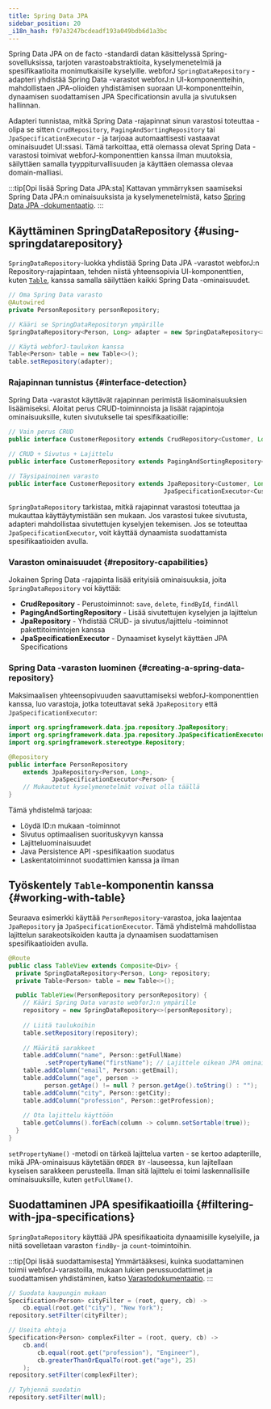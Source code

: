 ```yaml
---
title: Spring Data JPA
sidebar_position: 20
_i18n_hash: f97a3247bcdeadf193a049bdb6d1a3bc
---
```

Spring Data JPA on de facto -standardi datan käsittelyssä Spring-sovelluksissa, tarjoten varastoabstraktioita, kyselymenetelmiä ja spesifikaatioita monimutkaisille kyselyille. webforJ `SpringDataRepository` -adapteri yhdistää Spring Data -varastot webforJ:n UI-komponentteihin, mahdollistaen JPA-olioiden yhdistämisen suoraan UI-komponentteihin, dynaamisen suodattamisen JPA Specificationsin avulla ja sivutuksen hallinnan.

Adapteri tunnistaa, mitkä Spring Data -rajapinnat sinun varastosi toteuttaa - olipa se sitten `CrudRepository`, `PagingAndSortingRepository` tai `JpaSpecificationExecutor` - ja tarjoaa automaattisesti vastaavat ominaisuudet UI:ssasi. Tämä tarkoittaa, että olemassa olevat Spring Data -varastosi toimivat webforJ-komponenttien kanssa ilman muutoksia, säilyttäen samalla tyyppiturvallisuuden ja käyttäen olemassa olevaa domain-malliasi.

:::tip[Opi lisää Spring Data JPA:sta]
Kattavan ymmärryksen saamiseksi Spring Data JPA:n ominaisuuksista ja kyselymenetelmistä, katso [Spring Data JPA -dokumentaatio](https://docs.spring.io/spring-data/jpa/reference/).
:::

## Käyttäminen SpringDataRepository {#using-springdatarepository}

`SpringDataRepository`-luokka yhdistää Spring Data JPA -varastot webforJ:n Repository-rajapintaan, tehden niistä yhteensopivia UI-komponenttien, kuten [`Table`](../../components/table/overview), kanssa samalla säilyttäen kaikki Spring Data -ominaisuudet.

```java
// Oma Spring Data varasto
@Autowired
private PersonRepository personRepository;

// Kääri se SpringDataRepositoryn ympärille
SpringDataRepository<Person, Long> adapter = new SpringDataRepository<>(personRepository);

// Käytä webforJ-taulukon kanssa
Table<Person> table = new Table<>();
table.setRepository(adapter);
```

### Rajapinnan tunnistus {#interface-detection}

Spring Data -varastot käyttävät rajapinnan perimistä lisäominaisuuksien lisäämiseksi. Aloitat perus CRUD-toiminnoista ja lisäät rajapintoja ominaisuuksille, kuten sivutukselle tai spesifikaatioille:

```java
// Vain perus CRUD
public interface CustomerRepository extends CrudRepository<Customer, Long> {}

// CRUD + Sivutus + Lajittelu
public interface CustomerRepository extends PagingAndSortingRepository<Customer, Long> {}

// Täysipainoinen varasto
public interface CustomerRepository extends JpaRepository<Customer, Long>, 
                                           JpaSpecificationExecutor<Customer> {}
```

`SpringDataRepository` tarkistaa, mitkä rajapinnat varastosi toteuttaa ja mukauttaa käyttäytymistään sen mukaan. Jos varastosi tukee sivutusta, adapteri mahdollistaa sivutettujen kyselyjen tekemisen. Jos se toteuttaa `JpaSpecificationExecutor`, voit käyttää dynaamista suodattamista spesifikaatioiden avulla.

### Varaston ominaisuudet {#repository-capabilities}

Jokainen Spring Data -rajapinta lisää erityisiä ominaisuuksia, joita `SpringDataRepository` voi käyttää:

- **CrudRepository** - Perustoiminnot: `save`, `delete`, `findById`, `findAll`
- **PagingAndSortingRepository** - Lisää sivutettujen kyselyjen ja lajittelun
- **JpaRepository** - Yhdistää CRUD- ja sivutus/lajittelu -toiminnot pakettitoimintojen kanssa
- **JpaSpecificationExecutor** - Dynaamiset kyselyt käyttäen JPA Specifications

### Spring Data -varaston luominen {#creating-a-spring-data-repository}

Maksimaalisen yhteensopivuuden saavuttamiseksi webforJ-komponenttien kanssa, luo varastoja, jotka toteuttavat sekä `JpaRepository` että `JpaSpecificationExecutor`:

```java title="PersonRepository.java"
import org.springframework.data.jpa.repository.JpaRepository;
import org.springframework.data.jpa.repository.JpaSpecificationExecutor;
import org.springframework.stereotype.Repository;

@Repository
public interface PersonRepository
    extends JpaRepository<Person, Long>,
            JpaSpecificationExecutor<Person> {
    // Mukautetut kyselymenetelmät voivat olla täällä
}
```

Tämä yhdistelmä tarjoaa:

- Löydä ID:n mukaan -toiminnot
- Sivutus optimaalisen suorituskyvyn kanssa
- Lajitteluominaisuudet
- Java Persistence API -spesifikaation suodatus
- Laskentatoiminnot suodattimien kanssa ja ilman

## Työskentely `Table`-komponentin kanssa {#working-with-table}

Seuraava esimerkki käyttää `PersonRepository`-varastoa, joka laajentaa `JpaRepository` ja `JpaSpecificationExecutor`. Tämä yhdistelmä mahdollistaa lajittelun sarakeotsikoiden kautta ja dynaamisen suodattamisen spesifikaatioiden avulla.

```java title="TableView.java"
@Route
public class TableView extends Composite<Div> {
  private SpringDataRepository<Person, Long> repository;
  private Table<Person> table = new Table<>();

  public TableView(PersonRepository personRepository) {
    // Kääri Spring Data varasto webforJ:n ympärille
    repository = new SpringDataRepository<>(personRepository);
    
    // Liitä taulukoihin
    table.setRepository(repository);
    
    // Määritä sarakkeet
    table.addColumn("name", Person::getFullName)
          .setPropertyName("firstName"); // Lajittele oikean JPA ominaisuuden mukaan
    table.addColumn("email", Person::getEmail);
    table.addColumn("age", person -> 
          person.getAge() != null ? person.getAge().toString() : "");
    table.addColumn("city", Person::getCity);
    table.addColumn("profession", Person::getProfession);
    
    // Ota lajittelu käyttöön
    table.getColumns().forEach(column -> column.setSortable(true));
  }
}
```

`setPropertyName()` -metodi on tärkeä lajittelua varten - se kertoo adapterille, mikä JPA-ominaisuus käytetään `ORDER BY` -lauseessa, kun lajitellaan kyseisen sarakkeen perusteella. Ilman sitä lajittelu ei toimi laskennallisille ominaisuuksille, kuten `getFullName()`.

## Suodattaminen JPA spesifikaatioilla {#filtering-with-jpa-specifications}

`SpringDataRepository` käyttää JPA spesifikaatioita dynaamisille kyselyille, ja niitä sovelletaan varaston `findBy`- ja `count`-toimintoihin.

:::tip[Opi lisää suodattamisesta]
Ymmärtääksesi, kuinka suodattaminen toimii webforJ-varastoilla, mukaan lukien perussuodattimet ja suodattamisen yhdistäminen, katso [Varastodokumentaatio](../../advanced/repository/overview).
:::

```java
// Suodata kaupungin mukaan
Specification<Person> cityFilter = (root, query, cb) -> 
    cb.equal(root.get("city"), "New York");
repository.setFilter(cityFilter);

// Useita ehtoja
Specification<Person> complexFilter = (root, query, cb) -> 
    cb.and(
        cb.equal(root.get("profession"), "Engineer"),
        cb.greaterThanOrEqualTo(root.get("age"), 25)
    );
repository.setFilter(complexFilter);

// Tyhjennä suodatin
repository.setFilter(null);
```
